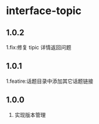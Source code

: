# interface-topic

## 1.0.2
1.fix:修复 tipic 详情返回问题

## 1.0.1
1.featire:话题目录中添加其它话题链接

## 1.0.0
1. 实现版本管理


